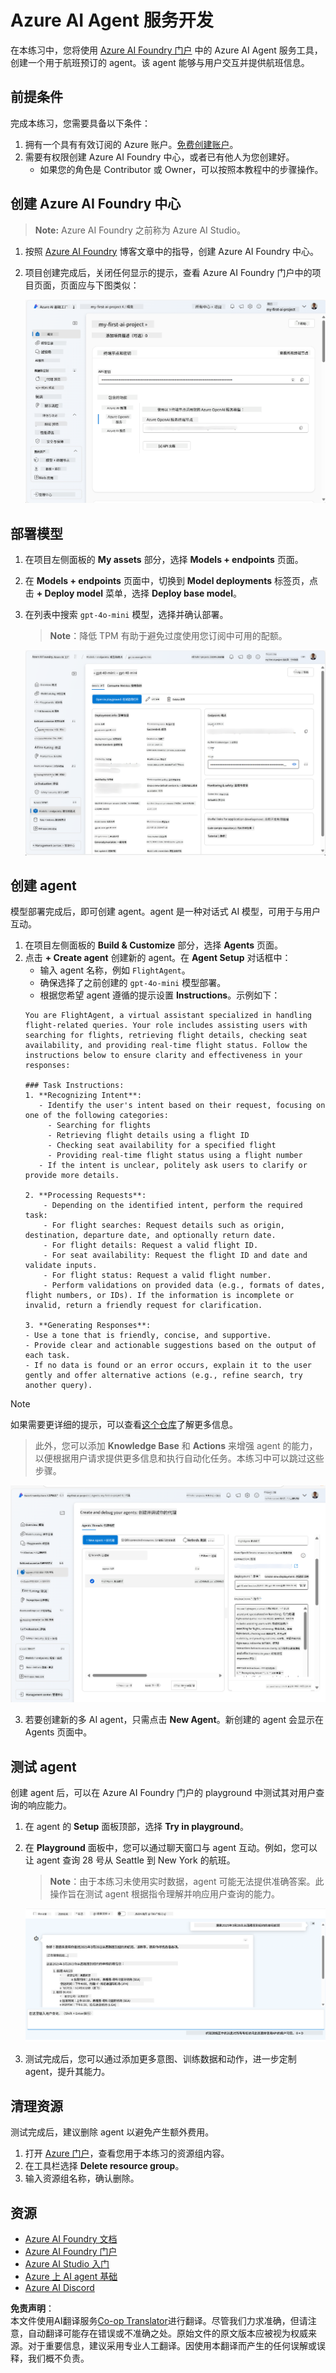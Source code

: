 <!--
CO_OP_TRANSLATOR_METADATA:
{
  "original_hash": "7e92870dc0843e13d4dabc620c09d2d9",
  "translation_date": "2025-05-20T09:51:02+00:00",
  "source_file": "02-explore-agentic-frameworks/azure-ai-foundry-agent-creation.md",
  "language_code": "zh"
}
-->
# Azure AI Agent 服务开发

在本练习中，您将使用 [Azure AI Foundry 门户](https://ai.azure.com/?WT.mc_id=academic-105485-koreyst) 中的 Azure AI Agent 服务工具，创建一个用于航班预订的 agent。该 agent 能够与用户交互并提供航班信息。

## 前提条件

完成本练习，您需要具备以下条件：
1. 拥有一个具有有效订阅的 Azure 账户。[免费创建账户](https://azure.microsoft.com/free/?WT.mc_id=academic-105485-koreyst)。
2. 需要有权限创建 Azure AI Foundry 中心，或者已有他人为您创建好。
    - 如果您的角色是 Contributor 或 Owner，可以按照本教程中的步骤操作。

## 创建 Azure AI Foundry 中心

> **Note:** Azure AI Foundry 之前称为 Azure AI Studio。

1. 按照 [Azure AI Foundry](https://learn.microsoft.com/en-us/azure/ai-studio/?WT.mc_id=academic-105485-koreyst) 博客文章中的指导，创建 Azure AI Foundry 中心。
2. 项目创建完成后，关闭任何显示的提示，查看 Azure AI Foundry 门户中的项目页面，页面应与下图类似：

    ![Azure AI Foundry Project](../../../translated_images/azure-ai-foundry.8a2b56713298fd09de77022ab1ba07ebc681ea4cd4438a46c4a6fc6b6f077962.zh.png)

## 部署模型

1. 在项目左侧面板的 **My assets** 部分，选择 **Models + endpoints** 页面。
2. 在 **Models + endpoints** 页面中，切换到 **Model deployments** 标签页，点击 **+ Deploy model** 菜单，选择 **Deploy base model**。
3. 在列表中搜索 `gpt-4o-mini` 模型，选择并确认部署。

    > **Note**：降低 TPM 有助于避免过度使用您订阅中可用的配额。

    ![Model Deployed](../../../translated_images/model-deployment.4adf429ebdf42103d7a759087fe0da91aeb70d2204cc8bdca70cc6c53c627938.zh.png)

## 创建 agent

模型部署完成后，即可创建 agent。agent 是一种对话式 AI 模型，可用于与用户互动。

1. 在项目左侧面板的 **Build & Customize** 部分，选择 **Agents** 页面。
2. 点击 **+ Create agent** 创建新的 agent。在 **Agent Setup** 对话框中：
    - 输入 agent 名称，例如 `FlightAgent`。
    - 确保选择了之前创建的 `gpt-4o-mini` 模型部署。
    - 根据您希望 agent 遵循的提示设置 **Instructions**。示例如下：
    ```
    You are FlightAgent, a virtual assistant specialized in handling flight-related queries. Your role includes assisting users with searching for flights, retrieving flight details, checking seat availability, and providing real-time flight status. Follow the instructions below to ensure clarity and effectiveness in your responses:

    ### Task Instructions:
    1. **Recognizing Intent**:
       - Identify the user's intent based on their request, focusing on one of the following categories:
         - Searching for flights
         - Retrieving flight details using a flight ID
         - Checking seat availability for a specified flight
         - Providing real-time flight status using a flight number
       - If the intent is unclear, politely ask users to clarify or provide more details.
        
    2. **Processing Requests**:
        - Depending on the identified intent, perform the required task:
        - For flight searches: Request details such as origin, destination, departure date, and optionally return date.
        - For flight details: Request a valid flight ID.
        - For seat availability: Request the flight ID and date and validate inputs.
        - For flight status: Request a valid flight number.
        - Perform validations on provided data (e.g., formats of dates, flight numbers, or IDs). If the information is incomplete or invalid, return a friendly request for clarification.

    3. **Generating Responses**:
    - Use a tone that is friendly, concise, and supportive.
    - Provide clear and actionable suggestions based on the output of each task.
    - If no data is found or an error occurs, explain it to the user gently and offer alternative actions (e.g., refine search, try another query).
    
    ```
> [!NOTE]
> 如果需要更详细的提示，可以查看[这个仓库](https://github.com/ShivamGoyal03/RoamMind)了解更多信息。
    
> 此外，您可以添加 **Knowledge Base** 和 **Actions** 来增强 agent 的能力，以便根据用户请求提供更多信息和执行自动化任务。本练习中可以跳过这些步骤。
    
![Agent Setup](../../../translated_images/agent-setup.68a0c72f47bd1383584c52f14d694b54ea96c56c49660222409f83451b8220a8.zh.png)

3. 若要创建新的多 AI agent，只需点击 **New Agent**。新创建的 agent 会显示在 Agents 页面中。

## 测试 agent

创建 agent 后，可以在 Azure AI Foundry 门户的 playground 中测试其对用户查询的响应能力。

1. 在 agent 的 **Setup** 面板顶部，选择 **Try in playground**。
2. 在 **Playground** 面板中，您可以通过聊天窗口与 agent 互动。例如，您可以让 agent 查询 28 号从 Seattle 到 New York 的航班。

    > **Note**：由于本练习未使用实时数据，agent 可能无法提供准确答案。此操作旨在测试 agent 根据指令理解并响应用户查询的能力。

    ![Agent Playground](../../../translated_images/agent-playground.847acb21209744353080ead65ec9326b917a6b90121d4b63f6f412a4d65af2a0.zh.png)

3. 测试完成后，您可以通过添加更多意图、训练数据和动作，进一步定制 agent，提升其能力。

## 清理资源

测试完成后，建议删除 agent 以避免产生额外费用。
1. 打开 [Azure 门户](https://portal.azure.com)，查看您用于本练习的资源组内容。
2. 在工具栏选择 **Delete resource group**。
3. 输入资源组名称，确认删除。

## 资源

- [Azure AI Foundry 文档](https://learn.microsoft.com/en-us/azure/ai-studio/?WT.mc_id=academic-105485-koreyst)
- [Azure AI Foundry 门户](https://ai.azure.com/?WT.mc_id=academic-105485-koreyst)
- [Azure AI Studio 入门](https://techcommunity.microsoft.com/blog/educatordeveloperblog/getting-started-with-azure-ai-studio/4095602?WT.mc_id=academic-105485-koreyst)
- [Azure 上 AI agent 基础](https://learn.microsoft.com/en-us/training/modules/ai-agent-fundamentals/?WT.mc_id=academic-105485-koreyst)
- [Azure AI Discord](https://aka.ms/AzureAI/Discord)

**免责声明**：  
本文件使用AI翻译服务[Co-op Translator](https://github.com/Azure/co-op-translator)进行翻译。尽管我们力求准确，但请注意，自动翻译可能存在错误或不准确之处。原始文件的原文版本应被视为权威来源。对于重要信息，建议采用专业人工翻译。因使用本翻译而产生的任何误解或误释，我们概不负责。
